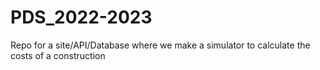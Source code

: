 # PDS_2022-2023
Repo for a site/API/Database where we make a simulator to calculate the costs of a construction
